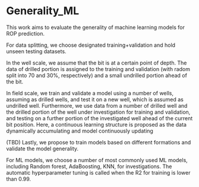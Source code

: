 # Generality_ML
This work aims to evaluate the generality of machine learning models for ROP prediction.

For data splitting, we choose designated training+validation and hold unseen testing datasets. 

In the well scale, we assume that the bit is at a certain point of depth. The data of drilled portion is assigned to the training and validation (with radom split into 70 and 30%, respectively) and a small undrilled portion ahead of the bit. 

In field scale, we train and validate a model using a number of wells, assuming as drilled wells, and test it on a new well, which is assumed as undrilled well. Furthermore, we use data from a number of drilled well and the drilled portion of the well under investigation for training and validation, and testing on a further portion of the investigated well ahead of the current bit position. Here, a continuous learning structure is proposed as the data dynamically accumulating and model continuously updating

(TBD) Lastly, we propose to train models based on different formations and validate the model generality.

For ML models, we choose a number of most commonly used ML models, including Random forest, AdaBoosting, KNN, for investigations. The automatic hyperparameter tuning is called when the R2 for training is lower than 0.99. 
